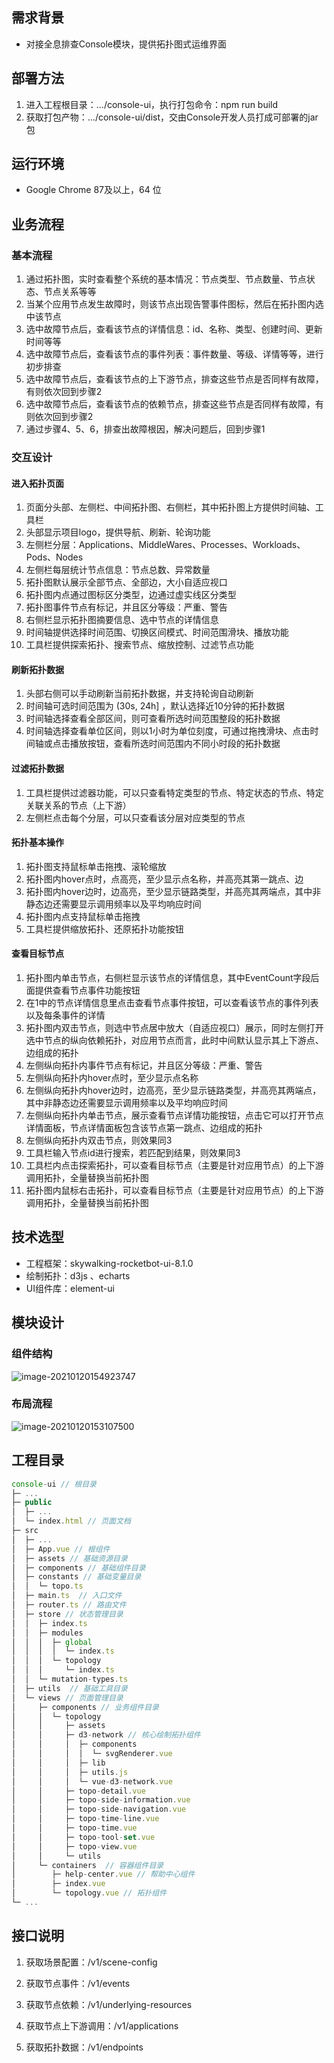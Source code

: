 ## 需求背景

* 对接全息排查Console模块，提供拓扑图式运维界面

## 部署方法

1. 进入工程根目录：.../console-ui，执行打包命令：npm run build
2. 获取打包产物：.../console-ui/dist，交由Console开发人员打成可部署的jar包

## 运行环境

* Google Chrome 87及以上，64 位

## 业务流程

### 基本流程

1. 通过拓扑图，实时查看整个系统的基本情况：节点类型、节点数量、节点状态、节点关系等等
2. 当某个应用节点发生故障时，则该节点出现告警事件图标，然后在拓扑图内选中该节点
3. 选中故障节点后，查看该节点的详情信息：id、名称、类型、创建时间、更新时间等等
4. 选中故障节点后，查看该节点的事件列表：事件数量、等级、详情等等，进行初步排查
5. 选中故障节点后，查看该节点的上下游节点，排查这些节点是否同样有故障，有则依次回到步骤2
6. 选中故障节点后，查看该节点的依赖节点，排查这些节点是否同样有故障，有则依次回到步骤2
7. 通过步骤4、5、6，排查出故障根因，解决问题后，回到步骤1

### 交互设计

#### 进入拓扑页面

1. 页面分头部、左侧栏、中间拓扑图、右侧栏，其中拓扑图上方提供时间轴、工具栏
2. 头部显示项目logo，提供导航、刷新、轮询功能
3. 左侧栏分层：Applications、MiddleWares、Processes、Workloads、Pods、Nodes
4. 左侧栏每层统计节点信息：节点总数、异常数量
5. 拓扑图默认展示全部节点、全部边，大小自适应视口
6. 拓扑图内点通过图标区分类型，边通过虚实线区分类型
7. 拓扑图事件节点有标记，并且区分等级：严重、警告
8. 右侧栏显示拓扑图摘要信息、选中节点的详情信息
9. 时间轴提供选择时间范围、切换区间模式、时间范围滑块、播放功能
10. 工具栏提供探索拓扑、搜索节点、缩放控制、过滤节点功能

#### 刷新拓扑数据

1. 头部右侧可以手动刷新当前拓扑数据，并支持轮询自动刷新
2. 时间轴可选时间范围为 (30s, 24h] ，默认选择近10分钟的拓扑数据
3. 时间轴选择查看全部区间，则可查看所选时间范围整段的拓扑数据
4. 时间轴选择查看单位区间，则以1小时为单位刻度，可通过拖拽滑块、点击时间轴或点击播放按钮，查看所选时间范围内不同小时段的拓扑数据

#### 过滤拓扑数据

1. 工具栏提供过滤器功能，可以只查看特定类型的节点、特定状态的节点、特定关联关系的节点（上下游）
2. 左侧栏点击每个分层，可以只查看该分层对应类型的节点

#### 拓扑基本操作

1. 拓扑图支持鼠标单击拖拽、滚轮缩放
2. 拓扑图内hover点时，点高亮，至少显示点名称，并高亮其第一跳点、边
3. 拓扑图内hover边时，边高亮，至少显示链路类型，并高亮其两端点，其中非静态边还需要显示调用频率以及平均响应时间
4. 拓扑图内点支持鼠标单击拖拽
5. 工具栏提供缩放拓扑、还原拓扑功能按钮

#### 查看目标节点

1. 拓扑图内单击节点，右侧栏显示该节点的详情信息，其中EventCount字段后面提供查看节点事件功能按钮
2. 在1中的节点详情信息里点击查看节点事件按钮，可以查看该节点的事件列表以及每条事件的详情
3. 拓扑图内双击节点，则选中节点居中放大（自适应视口）展示，同时左侧打开选中节点的纵向依赖拓扑，对应用节点而言，此时中间默认显示其上下游点、边组成的拓扑
4. 左侧纵向拓扑内事件节点有标记，并且区分等级：严重、警告
5. 左侧纵向拓扑内hover点时，至少显示点名称
6. 左侧纵向拓扑内hover边时，边高亮，至少显示链路类型，并高亮其两端点，其中非静态边还需要显示调用频率以及平均响应时间
7. 左侧纵向拓扑内单击节点，展示查看节点详情功能按钮，点击它可以打开节点详情面板，节点详情面板包含该节点第一跳点、边组成的拓扑
8. 左侧纵向拓扑内双击节点，则效果同3
9. 工具栏输入节点id进行搜索，若匹配到结果，则效果同3
10. 工具栏内点击探索拓扑，可以查看目标节点（主要是针对应用节点）的上下游调用拓扑，全量替换当前拓扑图
11. 拓扑图内鼠标右击拓扑，可以查看目标节点（主要是针对应用节点）的上下游调用拓扑，全量替换当前拓扑图

## 技术选型

* 工程框架：skywalking-rocketbot-ui-8.1.0
* 绘制拓扑：d3js 、echarts
* UI组件库：element-ui

## 模块设计

### 组件结构

![image-20210120154923747](README.assets/image-20210120154923747.png)

### 布局流程

![image-20210120153107500](README.assets/image-20210120153107500.png)

## 工程目录

```javascript
console-ui // 根目录
├─ ...
├─ public
│  ├─ ...
│  └─ index.html // 页面文档
├─ src
│  ├─ ...
│  ├─ App.vue // 根组件
│  ├─ assets // 基础资源目录
│  ├─ components // 基础组件目录
│  ├─ constants // 基础变量目录
│  │  └─ topo.ts
│  ├─ main.ts  // 入口文件
│  ├─ router.ts // 路由文件
│  ├─ store // 状态管理目录
│  │  ├─ index.ts
│  │  ├─ modules
│  │  │  ├─ global
│  │  │  │  └─ index.ts
│  │  │  └─ topology
│  │  │     └─ index.ts
│  │  └─ mutation-types.ts
│  ├─ utils  // 基础工具目录
│  └─ views // 页面管理目录
│     ├─ components // 业务组件目录
│     │  └─ topology
│     │     ├─ assets
│     │     ├─ d3-network // 核心绘制拓扑组件
│     │     │  ├─ components
│     │     │  │  └─ svgRenderer.vue
│     │     │  ├─ lib
│     │     │  ├─ utils.js
│     │     │  └─ vue-d3-network.vue
│     │     ├─ topo-detail.vue
│     │     ├─ topo-side-information.vue
│     │     ├─ topo-side-navigation.vue
│     │     ├─ topo-time-line.vue
│     │     ├─ topo-time.vue
│     │     ├─ topo-tool-set.vue
│     │     ├─ topo-view.vue
│     │     └─ utils
│     └─ containers  // 容器组件目录
│        ├─ help-center.vue // 帮助中心组件
│        ├─ index.vue
│        └─ topology.vue // 拓扑组件
└─ ...
```

## 接口说明

1. 获取场景配置：/v1/scene-config

2. 获取节点事件：/v1/events

3. 获取节点依赖：/v1/underlying-resources

4. 获取节点上下游调用：/v1/applications

5. 获取拓扑数据：/v1/endpoints



